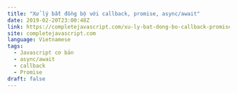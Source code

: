 ```yaml
---
title: "Xử lý bất đồng bộ với callback, promise, async/await"
date: 2019-02-20T23:00:48Z
link: https://completejavascript.com/xu-ly-bat-dong-bo-callback-promise-async-await/
site: completejavascript.com
language: Vietnamese
tags:
  - Javascript cơ bản
  - async/await
  - callback
  - Promise
draft: false
---
```

